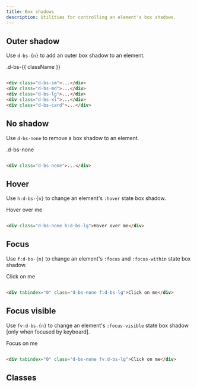 ```yaml
---
title: Box shadows
description: Utilities for controlling an element's box shadows.
---
```


## Outer shadow

Use `d-bs-{n}` to add an outer box shadow to an element.

<code-well-header class="d-fl-col4 d-flg16 d-fw-wrap d-p24 d-bgc-purple-100 d-bgo50 d-w100p d-hmn102" custom>
  <div v-for="className in boxShadowSizes" class="d-fl-center d-p16 d-bar8 d-bgc-white d-fs-200 d-fw-bold" :class="`d-bs-${className}`">.d-bs-{{ className }}</div>
</code-well-header>

```html

<div class="d-bs-sm">...</div>
<div class="d-bs-md">...</div>
<div class="d-bs-lg">...</div>
<div class="d-bs-xl">...</div>
<div class="d-bs-card">...</div>
```

## No shadow

Use `d-bs-none` to remove a box shadow to an element.

<code-well-header class="d-fl-center d-p24 d-bgc-magenta-100 d-bgo50 d-w100p d-hmn102" custom>
  <div class="d-fl-center d-p16 d-bar8 d-bgc-white d-fs-200 d-fw-bold d-bs-none">.d-bs-none</div>
</code-well-header>

```html

<div class="d-bs-none">...</div>
```

## Hover

Use `h:d-bs-{n}` to change an element's `:hover` state box shadow.

<code-well-header class="d-fl-center d-p24 d-bgc-purple-100 d-bgo50 d-w100p d-hmn102" custom>
  <div class="d-fl-center d-p16 d-bar8 d-bgc-white d-fs-200 d-fw-bold d-bs-none h:d-bs-lg">Hover over me</div>
</code-well-header>

```html

<div class="d-bs-none h:d-bs-lg">Hover over me</div>
```

## Focus

Use `f:d-bs-{n}` to change an element's `:focus` and `:focus-within` state box shadow.

<code-well-header class="d-fl-center d-p24 d-bgc-magenta-100 d-bgo50 d-w100p d-hmn102" custom>
  <div tabindex="0" class="d-fl-center d-p16 d-bar8 d-bgc-white d-fs-200 d-fw-bold d-bs-none f:d-bs-lg">Click on me</div>
</code-well-header>

```html

<div tabindex="0" class="d-bs-none f:d-bs-lg">Click on me</div>
```

## Focus visible

Use `fv:d-bs-{n}` to change an element's `:focus-visible` state box shadow [only when focused by keyboard].

<code-well-header class="d-fl-center d-p24 d-bgc-magenta-100 d-bgo50 d-w100p d-hmn102" custom>
  <div tabindex="0" class="d-fl-center d-p16 d-bar8 d-bgc-white d-fs-200 d-fw-bold d-bs-none fv:d-bs-lg">Focus on me</div>
</code-well-header>

```html

<div tabindex="0" class="d-bs-none fv:d-bs-lg">Click on me</div>
```

## Classes

<utility-class-table>
  <template #content>
    <tbody>
      <tr v-for="size in boxShadowSizes">
        <th scope="row" class="d-ff-mono d-fc-purple-400 d-fw-normal d-fs-100">.d-bs-{{ size }}</th>
        <td v-if="size !== 'card'" class="d-ff-mono d-fs-100">
            box-shadow: var(--dt-shadow-{{ size }}-0-x) var(--dt-shadow-{{ size }}-0-y) var(--dt-shadow-{{ size }}-0-blur) var(--dt-shadow-{{ size }}-0-spread) var(--dt-shadow-{{ size }}-0-color) !important;
        </td>
        <td v-else class="d-ff-mono d-fs-100">
            var(--dt-shadow-card-0-x) var(--dt-shadow-card-0-y) var(--dt-shadow-card-0-blur) var(--dt-shadow-card-0-spread) var(--dt-shadow-card-0-color),<br/>
            var(--dt-shadow-card-1-x) var(--dt-shadow-card-1-y) var(--dt-shadow-card-1-blur) var(--dt-shadow-card-1-spread) var(--dt-shadow-card-1-color),<br/>
            var(--dt-shadow-card-2-x) var(--dt-shadow-card-2-y) var(--dt-shadow-card-2-blur) var(--dt-shadow-card-2-spread) var(--dt-shadow-card-2-color)<br/>
            !important
        </td>
      </tr>
      <tr>
        <th scope="row" class="d-ff-mono d-fc-purple-400 d-fw-normal d-fs-100">.d-bs-none</th>
        <td class="d-ff-mono d-fs-100">box-shadow: none !important;</td>
      </tr>
      <tr>
        <th scope="row" class="d-ff-mono d-fc-purple-400 d-fw-normal d-fs-100">.d-bs-unset</th>
        <td class="d-ff-mono d-fs-100">box-shadow: unset !important;</td>
      </tr>
    </tbody>
  </template>
</utility-class-table>

<script setup>
const boxShadowSizes = ['sm', 'md', 'lg', 'xl', 'card'];
</script>
